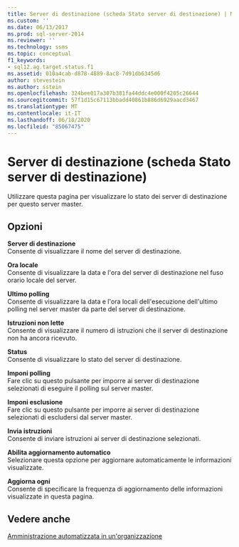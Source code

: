 ```yaml
---
title: Server di destinazione (scheda Stato server di destinazione) | Microsoft Docs
ms.custom: ''
ms.date: 06/13/2017
ms.prod: sql-server-2014
ms.reviewer: ''
ms.technology: ssms
ms.topic: conceptual
f1_keywords:
- sql12.ag.target.status.f1
ms.assetid: 010a4cab-d878-4889-8ac8-7d91db6345d6
author: stevestein
ms.author: sstein
ms.openlocfilehash: 324bee017a307b381fa44ddc4e000f4205c26644
ms.sourcegitcommit: 57f1d15c67113bbadd40861b886d6929aacd3467
ms.translationtype: MT
ms.contentlocale: it-IT
ms.lasthandoff: 06/18/2020
ms.locfileid: "85067475"
---
```

# <a name="target-servers-target-server-status-tab"></a>Server di destinazione (scheda Stato server di destinazione)
  Utilizzare questa pagina per visualizzare lo stato dei server di destinazione per questo server master.  
  
## <a name="options"></a>Opzioni  
 **Server di destinazione**  
 Consente di visualizzare il nome del server di destinazione.  
  
 **Ora locale**  
 Consente di visualizzare la data e l'ora del server di destinazione nel fuso orario locale del server.  
  
 **Ultimo polling**  
 Consente di visualizzare la data e l'ora locali dell'esecuzione dell'ultimo polling nel server master da parte del server di destinazione.  
  
 **Istruzioni non lette**  
 Consente di visualizzare il numero di istruzioni che il server di destinazione non ha ancora ricevuto.  
  
 **Status**  
 Consente di visualizzare lo stato del server di destinazione.  
  
 **Imponi polling**  
 Fare clic su questo pulsante per imporre ai server di destinazione selezionati di eseguire il polling sul server master.  
  
 **Imponi esclusione**  
 Fare clic su questo pulsante per imporre ai server di destinazione selezionati di escludersi dal server master.  
  
 **Invia istruzioni**  
 Consente di inviare istruzioni ai server di destinazione selezionati.  
  
 **Abilita aggiornamento automatico**  
 Selezionare questa opzione per aggiornare automaticamente le informazioni visualizzate.  
  
 **Aggiorna ogni**  
 Consente di specificare la frequenza di aggiornamento delle informazioni visualizzate in questa pagina.  
  
## <a name="see-also"></a>Vedere anche  
 [Amministrazione automatizzata in un'organizzazione](automated-administration-across-an-enterprise.md)  
  
  
